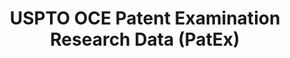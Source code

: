 ---
layout: default
bigquery: https://console.cloud.google.com/bigquery?p=patents-public-data&d=uspto_oce_pair&page=dataset
citation: 'Graham, S. Marco, A., and Miller, A. (2015). “The USPTO Patent Examination
  Research Dataset: A Window on the Process of Patent Examination.”'
contributors: Graham, S. Marco, A., Miller, A.
cost: None
description: The latest version of PatEx (referred to below as the 2020 release) contains
  detailed information on nearly 11.9 million publicly-viewable provisional and non-provisional
  patent applications to the USPTO and over 4.6 million Patent Cooperation Treaty
  (PCT) applications. It is based on data that OCE downloaded from the Patent Examination
  Data System (PEDS) in April, 2021. The PEDS data are sourced from Public PAIR. The
  first time that OCE used PEDS as the basis of PatEx was for the 2019 release. We
  took the PEDS data and organized it into the familiar PatEx data files, which are
  based on the organization of the Public PAIR portal. The data files include information
  on each application’s characteristics, prosecution history, continuation history,
  claims of foreign priority, patent term adjustment history, publication history,
  and correspondence address information.
documentation: 'For the 2019 and later releases, new technical documentation is available
  https://www.uspto.gov/sites/default/files/documents/PatEx-2019-Technical-Doc.pdf


  A document describing the 2014-2017 data sets is available and can be cited as:
  Graham, Stuart J.H. and Marco, Alan C. and Miller, Richard, The USPTO Patent Examination
  Research Dataset: A Window on the Process of Patent Examination (November 30, 2015).
  Available at SSRN: https://ssrn.com/abstract=2702637.'
last_edit: Mon, 04 Apr 2022 19:06:22 GMT
location: https://www.uspto.gov/ip-policy/economic-research/research-datasets/patent-examination-research-dataset-public-pair
maintained_by: EconomicsData@uspto.gov
related_publications: https://ssrn.com/abstract=29956744, https://ssrn.com/abstract=2702637
schema_fields: '[''child_application_number'', ''parent_filing_date'', ''event_description'',
  ''earliest_pgpub_date'', ''recorded_date'', ''correspondence_city'', ''patent_issue_date'',
  ''parent_country'', ''inventor_rank'', ''correspondence_street_line_2'', ''atty_docket_number'',
  ''examiner_art_unit'', ''file_location'', ''wipo_pub_date'', ''sequence_number'',
  ''correspondence_name_line_2'', ''inventor_address_type'', ''correspondence_region_code'',
  ''correspondence_street_line_1'', ''application_type'', ''appl_status_code'', ''correspondence_postal_code'',
  ''inventor_name_first'', ''invention_title'', ''uspc_subclass'', ''event_code'',
  ''patent_number'', ''foreign_parent_id'', ''inventor_country_name'', ''disposal_type'',
  ''appl_status_date'', ''continuation_type'', ''inventor_name_last'', ''confirm_number'',
  ''file_location_date'', ''child_filing_date'', ''parent_application_number'', ''application_number'',
  ''wipo_pub_number'', ''filing_date'', ''aia_first_to_file'', ''customer_number'',
  ''correspondence_region_name'', ''abandon_date'', ''uspc_class'', ''parent_country_code'',
  ''inventor_name_middle'', ''correspondence_country_name'', ''examiner_id'', ''small_entity_indicator'',
  ''examiner_name_last'', ''correspondence_name_line_1'', ''inventor_region_code'',
  ''invention_subject_matter'', ''earliest_pgpub_number'', ''application_number_pair'',
  ''foreign_parent_date'', ''status_description'', ''examiner_name_middle'', ''correspondence_country_code'',
  ''inventor_country_code'', ''examiner_name_first'', ''status_code'']'
shortname: patex
tags:
- patents
- legal
- history
terms_of_use: 'USPTO’s online databases are not designed or intended to be a source
  for bulk downloads of USPTO data when accessed through the website’s interfaces.
  Individuals, companies, IP addresses, or blocks of IP addresses who, in effect,
  deny or decrease service by generating unusually high numbers of database accesses
  (searches, pages, or hits), whether generated manually or in an automated fashion,
  may be denied access to USPTO servers without notice.


  Bulk data products may be separately obtained from the USPTO, either for free or
  at the cost of dissemination. For details, see information on Electronic Bulk Data
  Products: https://www.uspto.gov/learning-and-resources/electronic-bulk-data-products'
title: USPTO OCE Patent Examination Research Data (PatEx)
uuid: 4342caa7-23af-420c-b2f6-6088f133df6a
---